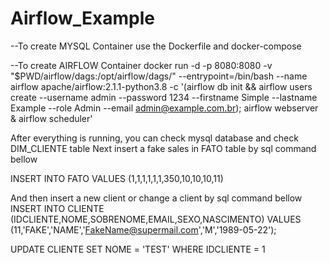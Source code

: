 # Airflow_Example
--To create MYSQL Container use the Dockerfile and docker-compose

--To create AIRFLOW Container
docker run -d -p 8080:8080 -v "$PWD/airflow/dags:/opt/airflow/dags/" --entrypoint=/bin/bash --name airflow apache/airflow:2.1.1-python3.8 -c '(airflow db init && airflow users create --username admin --password 1234 --firstname Simple --lastname Example --role Admin --email admin@example.com.br); airflow webserver & airflow scheduler'

After everything is running, you can check mysql database and check DIM_CLIENTE table
Next insert a fake sales in FATO table by sql command bellow

INSERT INTO FATO VALUES (1,1,1,1,1,1,350,10,10,10,11)

And then insert a new client or change a client by sql command bellow
INSERT INTO CLIENTE (IDCLIENTE,NOME,SOBRENOME,EMAIL,SEXO,NASCIMENTO)
VALUES (11,'FAKE','NAME','FakeName@supermail.com','M','1989-05-22');

UPDATE CLIENTE SET NOME = 'TEST' WHERE IDCLIENTE = 1
